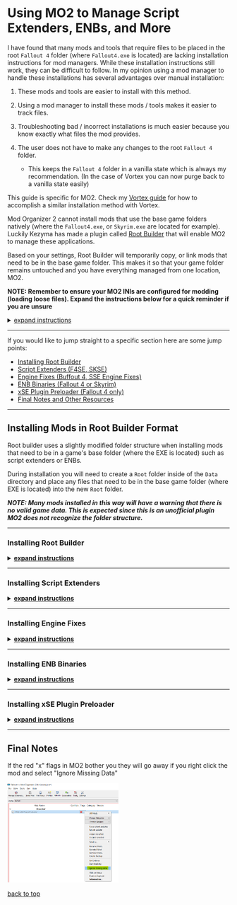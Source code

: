 # Using MO2 to Manage Script Extenders, ENBs, and More

I have found that many mods and tools that require files to be placed in the root `Fallout 4` folder (where `Fallout4.exe` is located) are lacking installation instructions for mod managers. While these installation instructions still work, they can be difficult to follow. In my opinion using a mod manager to handle these installations has several advantages over manual installation:

  1. These mods and tools are easier to install with this method.

  1. Using a mod manager to install these mods / tools makes it easier to track files.

  1. Troubleshooting bad / incorrect installations is much easier because you know exactly what files the mod provides.

  1. The user does not have to make any changes to the root `Fallout 4` folder.

      - This keeps the `Fallout 4` folder in a vanilla state which is always my recommendation. (In the case of Vortex you can now purge back to a vanilla state easily)

This guide is specific for MO2. Check my [Vortex guide](vortex-root-mods.md) for how to accomplish a similar installation method with Vortex.

Mod Organizer 2 cannot install mods that use the base game folders natively (where the `Fallout4.exe`, or `Skyrim.exe` are located for example). Luckily Kezyma has made a plugin called [Root Builder](https://www.nexusmods.com/skyrimspecialedition/mods/31720) that will enable MO2 to manage these applications.

Based on your settings, Root Builder will temporarily copy, or link mods that need to be in the base game folder. This makes it so that your game folder remains untouched and you have everything managed from one location, MO2.
 

**NOTE: Remember to ensure your MO2 INIs are configured for modding (loading loose files). Expand the instructions below for a quick reminder if you are unsure**

<details>

  <summary><u>expand instructions</u></summary>

 #### MO2 INI Configuration Check

  - Open MO2's INI configuration tool.

    <img src="./images/mo2-ini01.png" width="50%"> 

  - Navigate to the fallout4custom.ini tab.

    <img src="./images/mo2-ini02.png" width="50%">

  - Ensure there is an `[Archive]` section with `bInvalidateOlderFiles=1` and `sResourceDataDirsFinal=` below it as seen in the picture above.

  **NOTE: There may be other settings in this file already. This is not a problem as long as `[Archive]` is present and `bInvalidateOlderFiles=1` and `sResourceDataDirsFinal=` are below it and not under another section header. (section headers are surrounded by square brackets)**

[back to top](#mo2-ini-configuration-check)

</details>

---

If you would like to jump straight to a specific section here are some jump points:

  - [Installing Root Builder](#installing-root-builder)
  - [Script Extenders (F4SE, SKSE)](#installing-script-extenders)
  - [Engine Fixes (Buffout 4, SSE Engine Fixes)](#installing-engine-fixes)
  - [ENB Binaries (Fallout 4 or Skyrim)](#installing-enb-binaries)
  - [xSE Plugin Preloader (Fallout 4 only)](#installing-xse-plugin-preloader)
  - [Final Notes and Other Resources](#final-notes-and-other-resources)

---

## Installing Mods in Root Builder Format

Root builder uses a slightly modified folder structure when installing mods that need to be in a game's base folder (where the EXE is located) such as script extenders or ENBs. 

During installation you will need to create a `Root` folder inside of the `Data` directory and place any files that need to be in the base game folder (where EXE is located) into the new `Root` folder.

***NOTE: Many mods installed in this way will have a warning that there is no valid game data. This is expected since this is an unofficial plugin MO2 does not recognize the folder structure.***

---

 ### Installing Root Builder 

<details>

  <summary><u><b>expand instructions</u></b></summary>

Root Builder [(download here)](https://www.nexusmods.com/skyrimspecialedition/mods/31720) needs to be installed manually. Download it to any location you like, the desktop makes it easy to find for the next steps.

1. Once downloaded, unzip the folder. You should now have a `rootbuilder` folder that contains a few files, another rootbuilder folder, and a shared folder.

1. Locate your MO2's installation folder by launching MO2 and opening the settings. Go to the Path tab and take note of the base directory. 

    <img src="./images/mo2-base-dir.png" width="50%"/>

1. Close MO2 and navigate to that folder in your file explorer. Find the `plugins` folder.

    <img src="./images/mo2-plugins.png" width="50%">

1. Now put the ***entire*** `rootbuilder` folder into the `plugins` folder. 

    <img src="./images/mv-rootbuilder.png" width="50%">

    If you have done this correctly, inside `*\Mod Organizer\plugins\rootbuilder\` you should find two folders, `shared` and `rootbuilder` as well as a file called `__init__.py`

1. Launch MO2 and ensure you have installed it correctly by clicking the tools icon.

    <img src="./images/mo2-rootbuilder-confirm.png" width="50%">

[back to top](#using-mo2-to-manage-script-extenders-enbs-and-more)

</details>

---

 ### Installing Script Extenders

<details>

  <summary><u><b>expand instructions</u></b></summary>

For this example I will be installing F4SE but the process is identical for SKSE aside from different file names. I will note them where needed.

1. [Download F4SE](https://f4se.silverlock.org/) and save it to an easy to find location, the desktop works well. Drag the archive into MO2's download tab.

    <img src="./images/mv-f4se.png" width="50%">

1. Begin the installation as normal by double clicking the mod in the downloads tab. Expand the drop downs until you see the `Data` folder. Right click the `Data` folder and create a `Root` folder inside of it.

    <img src="./images/rootbuilder-f4se01.png" width="50%">

1.  Now put all the files that are required to be in the Fallout 4 (or Skyrim) directory into the `Root` folder.

    <img src="./images/rootbuilder-f4se02.png" width="50%">
    
1. For F4SE to function only `f4se_1_10_163.dll`, `f4se_steam_loader.dll` and `f4se_loader.exe` are required. You can uncheck everything else in the `Root` folder.

    - Note: for **Skyrim** SKSE the files you need to have checked in the `Root` folder are `skse_1_9_32.dll`, `skse_loader.exe`, and `skse_steam_loader.dll`

    <img src="./images/rootbuilder-f4se03.png" width="50%">

1. Finally right click the `Data` folder and select `Set as <data> directory`. Your final folder structure should look like the picture below.

    <img src="./images/rootbuilder-f4se04.png" width="50%">

1. Click "OK" and your F4SE installation is now complete! I renamed mine to `MO2-F4SE` to make it easier to find later. Don't forget to enable the mod on the left panel.

    <img src="./images/rootbuilder-f4se05.png" width="50%">

1. To launch FO4 using F4SE you will need to add it as a launcher. Start by clicking the executable button near the top of MO2.

    <img src="./images/mo2-add-executable01.png" width="50%"> 

1. When the executable window opens click the `+` to and select `add from file...`. 

    <img src="./images/mo2-add-executable02.png" width="50%"> 
     
1. Navigate to the F4SE (or SKSE) mod you created earlier and select the `f4se_loader.exe`(or `skse_loader.exe`). 

    <img src="./images/mo2-add-executable03.png" width="50%">

1. After you have selected your F4SE executable be sure click Apply at the bottom of the window. As you can see I gave mine a different title. This is just my preferred naming scheme, you do not need to rename it.

    <img src="./images/mo2-add-executable04.png" width="50%">

1. Now you can launch F4SE from the dropdown next to the `Run` button in the top right side of MO2.

    <img src="./images/mo2-add-executable05.png" width="50%">

Now F4SE is installed correctly and you can launch your game with all the extra goodies F4SE has to offer.

[back to top](#using-mo2-to-manage-script-extenders-enbs-and-more)

</details>

---

### Installing Engine Fixes

<details>

  <summary><u><b>expand instructions</u></b></summary>

There are two major engine fix tools for Bethesda games. Buffout 4 for **Fallout 4**, and SSE Engine fixes for **Skyrim**.

Both require TBB Redistributables to function so their installation is very similar. Again I will be installing things for Fallout 4, but I will note any differences if required.

1. Begin the installation as normal by double clicking the mod in the downloads tab. Right click the `Data` folder and create a `Root` folder inside of it.

    <img src="./images/mo2-rootbuilder-buffout01.png" width="50%">

1. Move `tbbmalloc.dll` into the new `Root` folder.

    - Note: for **Skyrim** SSE Engine Fixes there will be three files to move into the `Root` folder: `d3dx9_42.dll`, `tbb.dll`,`tbbmalloc.dll`.

    <img src="./images/mo2-rootbuilder-buffout02.png" width="50%">

1. Click `OK` and and you're done! Don't worry about MO2 saying the contents aren't valid, that is expected. Press ignore on the warning that comes up.

    <img src="./images/mo2-rootbuilder-buffout03.png" width="50%">

1. Don't forget to enable on the left pane in MO2!

[back to top](#using-mo2-to-manage-script-extenders-enbs-and-more)

</details>

---

### Installing ENB Binaries

<details>

  <summary><u><b>expand instructions</u></b></summary>

This is a basic install of the ENB Wrapper itself that presets on Nexus require. Once again the installation for Fallout 4 and Skyrim are nearly identical, I will note any differences.

1. [Download](http://enbdev.com/download.html) the enb for your game and save it to a temporary location. The desktop is a good location. Extract it and find the `Wrapper` folder (for **Skyrim** the folder is named `WrapperVersion`). Right click and add it to a compressed folder. You can use whatever tool you would like for this as long as you end up with a ZIP or 7z archive.

    <img src="./images/enb-wrapper01.png" width="50%">

1. Drag your new archive into MO2. I have renamed my archive but you could leave it as is if you like.

    <img src="./images/enb-wrapper02.png" width="50%">

1. In MO2 begin the installation as normal by double clicking the mod in the downloads tab. Right click the `Data` folder and create a `Root` folder inside of it.

    <img src="./images/mo2-rootbuilder-enb01.png" width="50%">

1. We only need `d3d11.dll` and `d3dcompiler_46e.dll` for this install (same for Skyrim). Move them into the new `Root` folder and uncheck everything else.

    <img src="./images/mo2-rootbuilder-enb02.png" width="50%">
    
1. Click `OK` and and you're done! Don't worry about MO2 saying the contents aren't valid, that is expected. Press ignore on the warning that comes up.

    <img src="./images/mo2-rootbuilder-enb03.png" width="50%">

1. Don't forget to enable on the left pane in MO2!

[back to top](#using-mo2-to-manage-script-extenders-enbs-and-more)

</details>

---

### Installing xSE Plugin Preloader

<details>

  <summary><u><b>expand instructions</u></b></summary>
   
1. Begin the installation as normal by double clicking the mod in the downloads tab. Right click the `Data` folder and create a `Root` folder inside of it.

    <img src="./images/mo2-rootbuilder-preloader01.png" width="50%">
   
1. Move `lpHlpAPI.dll` and `xSE PluginPreloader.xml` into the new `Root` folder

    <img src="./images/mo2-rootbuilder-preloader02.png" width="50%">

1. Click `OK` and and you're done! Don't worry about MO2 saying the contents aren't valid, that is expected. Press ignore on the warning that comes up.
   
    <img src="./images/mo2-rootbuilder-preloader03.png" width="50%">

1. Don't forget to enable on the left pane in MO2!

[back to top](#using-mo2-to-manage-script-extenders-enbs-and-more)

</details>

---

## Final Notes 

If the red "x" flags in MO2 bother you they will go away if you right click the mod and select "Ignore Missing Data"

<img src="./images/mo2-missing-data.png" width="50%">

[back to top](#using-mo2-to-manage-script-extenders-enbs-and-more)